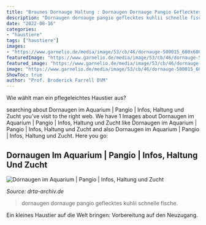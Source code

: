 ```yaml
---
title: "Braunes Dornauge Haltung : Dornaugen Dornauge Pangio Geflecktes Kuhlii Schnelle Fische"
description: "Dornaugen dornauge pangio geflecktes kuhlii schnelle fische"
date: "2022-08-16"
categories:
- "haustiere"
tags: ["haustiere"]
images:
- "https://www.garnelio.de/media/image/53/cb/46/dornauge-500015_600x600.jpg"
featuredImage: "https://www.garnelio.de/media/image/53/cb/46/dornauge-500015_600x600.jpg"
featured_image: "https://www.garnelio.de/media/image/53/cb/46/dornauge-500015_600x600.jpg"
image: "https://www.garnelio.de/media/image/53/cb/46/dornauge-500015_600x600.jpg"
ShowToc: true
author: "Prof. Broderick Farrell DVM"
---
```



Wie wählt man ein pflegeleichtes Haustier aus?

	

		
searching about Dornaugen im Aquarium | Pangio | Infos, Haltung und Zucht you've visit to the right web. We have 1 Images about Dornaugen im Aquarium | Pangio | Infos, Haltung und Zucht like Dornaugen im Aquarium | Pangio | Infos, Haltung und Zucht and also Dornaugen im Aquarium | Pangio | Infos, Haltung und Zucht. Here you go:
		
    
## Dornaugen Im Aquarium | Pangio | Infos, Haltung Und Zucht

<img loading=lazy src="https://www.garnelio.de/media/image/53/cb/46/dornauge-500015_600x600.jpg" onerror="this.onerror=null;this.src='https://tse1.mm.bing.net/th?id=OIP._Oxy_J3D7SOytglK1EL55wHaF7&amp;pid=15.1';" alt="Dornaugen im Aquarium | Pangio | Infos, Haltung und Zucht">

_Source: drta-archiv.de_

>dornaugen dornauge pangio geflecktes kuhlii schnelle fische. 

	

Ein kleines Haustier auf die Welt bringen: Vorbereitung auf den Neuzugang.

